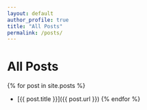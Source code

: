 ```yaml
---
layout: default
author_profile: true
title: "All Posts"
permalink: /posts/
---
```


# All Posts

{% for post in site.posts %}
- [{{ post.title }}]({{ post.url }})
{% endfor %}
